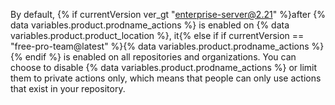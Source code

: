 By default, {% if currentVersion ver_gt "enterprise-server@2.21" %}after {% data variables.product.prodname_actions %} is enabled on {% data variables.product.product_location %}, it{% else if if currentVersion == "free-pro-team@latest" %}{% data variables.product.prodname_actions %}{% endif %} is enabled on all repositories and organizations. You can choose to disable {% data variables.product.prodname_actions %} or limit them to private actions only, which means that people can only use actions that exist in your repository.
